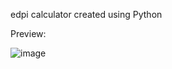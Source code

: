 edpi calculator created using Python

Preview:

![image](https://github.com/user-attachments/assets/3b94bb75-1760-4504-af7a-6c0cc81b8af8)
